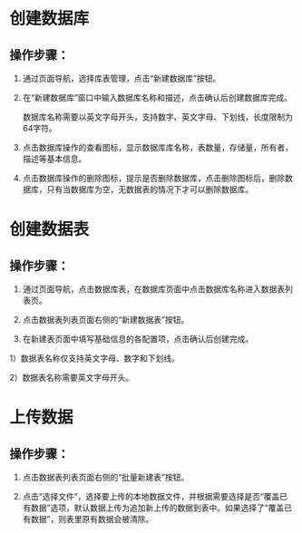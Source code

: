 # 创建数据库

## 操作步骤：

1. 通过页面导航，选择库表管理，点击“新建数据库”按钮。

2. 在“新建数据库”窗口中输入数据库名称和描述，点击确认后创建数据库完成。

   数据库名称需要以英文字母开头，支持数字、英文字母、下划线，长度限制为64字符。

3. 点击数据库操作的查看图标，显示数据库库名称，表数量，存储量，所有者，描述等基本信息。

4. 点击数据库操作的删除图标，提示是否删除数据库，点击删除图标后，删除数据库，只有当数据库为空，无数据表的情况下才可以删除数据库。

# 创建数据表
## 操作步骤：

1. 通过页面导航，点击数据库表，在数据库页面中点击数据库名称进入数据表列表页。

2. 点击数据表列表页面右侧的“新建数据表”按钮。

3. 在新建表页面中填写基础信息的各配置项，点击确认后创建完成。

1）数据表名称仅支持英文字母、数字和下划线。

2）数据表名称需要英文字母开头。


# 上传数据



## 操作步骤：

1. 点击数据表列表页面右侧的“批量新建表”按钮。

2. 点击“选择文件”，选择要上传的本地数据文件，并根据需要选择是否“覆盖已有数据”选项，默认数据上传为追加新上传的数据到表中。如果选择了“覆盖已有数据”，则表里原有数据会被清除。


